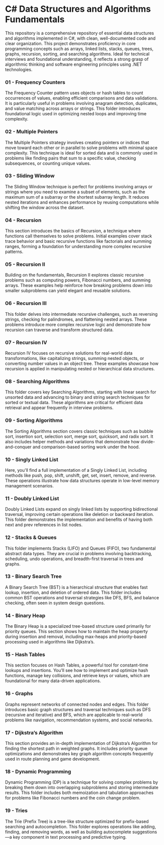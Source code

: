 # C# Data Structures and Algorithms Fundamentals
This repository is a comprehensive repository of essential data structures and algorithms implemented in C#, with clean, well-documented code and clear organization. This project demonstrates proficiency in core programming concepts such as arrays, linked lists, stacks, queues, trees, graphs, recursion, sorting, and searching algorithms. Ideal for technical interviews and foundational understanding, it reflects a strong grasp of algorithmic thinking and software engineering principles using .NET technologies.

### 01 - Frequency Counters
The Frequency Counter pattern uses objects or hash tables to count occurrences of values, enabling efficient comparisons and data validations. It is particularly useful in problems involving anagram detection, duplicates, and value matching across arrays or strings. This folder introduces foundational logic used in optimizing nested loops and improving time complexity.

### 02 - Multiple Pointers
The Multiple Pointers strategy involves creating pointers or indices that move toward each other or in parallel to solve problems with minimal space complexity. This technique is ideal for sorted data and is commonly used in problems like finding pairs that sum to a specific value, checking subsequences, or counting unique values.

### 03 - Sliding Window
The Sliding Window technique is perfect for problems involving arrays or strings where you need to examine a subset of elements, such as the maximum sum of a subarray or the shortest subarray length. It reduces nested iterations and enhances performance by reusing computations while shifting the window across the dataset.

### 04 - Recursion
This section introduces the basics of Recursion, a technique where functions call themselves to solve problems. Initial examples cover stack trace behavior and basic recursive functions like factorials and summing ranges, forming a foundation for understanding more complex recursive patterns.

### 05 - Recursion II
Building on the fundamentals, Recursion II explores classic recursive problems such as computing powers, Fibonacci numbers, and summing arrays. These examples help reinforce how breaking problems down into smaller subproblems can yield elegant and reusable solutions.

### 06 - Recursion III
This folder delves into intermediate recursive challenges, such as reversing strings, checking for palindromes, and flattening nested arrays. These problems introduce more complex recursive logic and demonstrate how recursion can traverse and transform structured data.

### 07 - Recursion IV
Recursion IV focuses on recursive solutions for real-world data transformations, like capitalizing strings, summing nested objects, or converting number values in an object tree. These examples showcase how recursion is applied in manipulating nested or hierarchical data structures.

### 08 - Searching Algorithms
This folder covers key Searching Algorithms, starting with linear search for unsorted data and advancing to binary and string search techniques for sorted or textual data. These algorithms are critical for efficient data retrieval and appear frequently in interview problems.

### 09 - Sorting Algorithms
The Sorting Algorithms section covers classic techniques such as bubble sort, insertion sort, selection sort, merge sort, quicksort, and radix sort. It also includes helper methods and variations that demonstrate how divide-and-conquer and comparison-based sorting work under the hood.

### 10 - Singly Linked List
Here, you'll find a full implementation of a Singly Linked List, including methods like push, pop, shift, unshift, get, set, insert, remove, and reverse. These operations illustrate how data structures operate in low-level memory management scenarios.

### 11 - Doubly Linked List
Doubly Linked Lists expand on singly linked lists by supporting bidirectional traversal, improving certain operations like deletion or backward iteration. This folder demonstrates the implementation and benefits of having both next and prev references in list nodes.

### 12 - Stacks & Queues
This folder implements Stacks (LIFO) and Queues (FIFO), two fundamental abstract data types. They are crucial in problems involving backtracking, scheduling, undo operations, and breadth-first traversal in trees and graphs.

### 13 - Binary Search Tree
A Binary Search Tree (BST) is a hierarchical structure that enables fast lookup, insertion, and deletion of ordered data. This folder includes common BST operations and traversal strategies like DFS, BFS, and balance checking, often seen in system design questions.

### 14 - Binary Heap
The Binary Heap is a specialized tree-based structure used primarily for priority queues. This section shows how to maintain the heap property during insertion and removal, including max-heaps and priority-based processing used in algorithms like Dijkstra’s.

### 15 - Hash Tables
This section focuses on Hash Tables, a powerful tool for constant-time lookups and insertions. You’ll see how to implement and optimize hash functions, manage key collisions, and retrieve keys or values, which are foundational for many data-driven applications.

### 16 - Graphs
Graphs represent networks of connected nodes and edges. This folder introduces basic graph structures and traversal techniques such as DFS (recursive and iterative) and BFS, which are applicable to real-world problems like navigation, recommendation systems, and social networks.

### 17 - Dijkstra’s Algorithm
This section provides an in-depth implementation of Dijkstra’s Algorithm for finding the shortest path in weighted graphs. It includes priority queue optimizations and demonstrates key graph algorithm concepts frequently used in route planning and game development.

### 18 - Dynamic Programming
Dynamic Programming (DP) is a technique for solving complex problems by breaking them down into overlapping subproblems and storing intermediate results. This folder includes both memoization and tabulation approaches for problems like Fibonacci numbers and the coin change problem.

### 19 - Tries
The Trie (Prefix Tree) is a tree-like structure optimized for prefix-based searching and autocompletion. This folder explores operations like adding, finding, and removing words, as well as building autocomplete suggestions—a key component in text processing and predictive typing.
